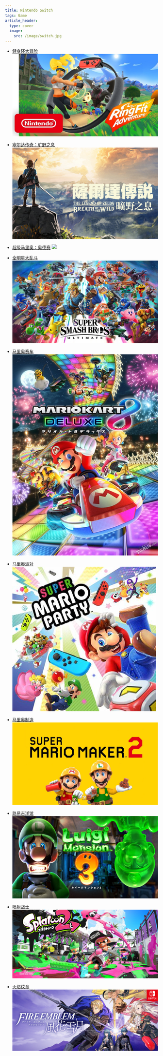 ```yaml
---
title: Nintendo Switch
tags: Game
article_header:
  type: cover
  image:
    src: /image/switch.jpg
---
```


- [健身环大冒险]({{site.url}}/image/RingFit.jpg)
![](/image/RingFit.jpg)

- [塞尔达传奇：旷野之息]({{site.url}}/image/TheLegendofZelda.jpg)
![](/image/TheLegendofZelda.jpg)

- [超级马里奥：奥德赛]({{site.url}}/image/SuperMarioOdyssey.png)
![](/image/SuperMarioOdyssey.png)

- [全明星大乱斗]({{site.url}}/image/SuperSmashBros.jpg)
![](/image/SuperSmashBros.jpg)

- [马里奥赛车]({{site.url}}/image/MarioKart.jpg)
![](/image/MarioKart.jpg)

- [马里奥派对]({{site.url}}/image/SuperMarioParty.jpg)
![](/image/SuperMarioParty.jpg)

- [马里奥制造]({{site.url}}/image/SuperMarioMaker.jpg)
![](/image/SuperMarioMaker.jpg)

- [路易吉洋馆]({{site.url}}/image/LuigiMansion.png)
![](/image/LuigiMansion.png)

- [喷射战士]({{site.url}}/image/Splatoon.jpg)
![](/image/Splatoon.jpg)

- [火焰纹章]({{site.url}}/image/FireEmblem.png)
![](/image/FireEmblem.png)